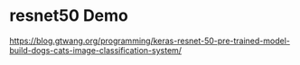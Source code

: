 # resnet50 Demo
https://blog.gtwang.org/programming/keras-resnet-50-pre-trained-model-build-dogs-cats-image-classification-system/
